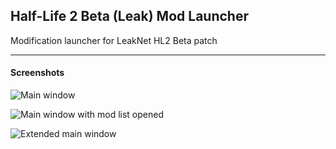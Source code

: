 ## Half-Life 2 Beta (Leak) Mod Launcher
Modification launcher for LeakNet HL2 Beta patch

------
#### Screenshots
![Main window](http://leaknet.tk/leaknet/first.png "Main window")

![Main window with mod list opened](http://leaknet.tk/leaknet/second.png "Main window with mod list opened")

![Extended main window](http://leaknet.tk/leaknet/third.png "Extended main window")
